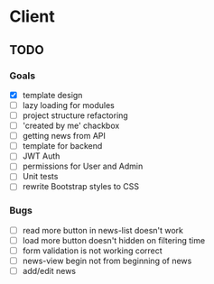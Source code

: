# Client
## TODO

### Goals
- [x] template design
- [ ] lazy loading for modules
- [ ] project structure refactoring
- [ ] 'created by me' chackbox
- [ ] getting news from API
- [ ] template for backend
- [ ] JWT Auth
- [ ] permissions for User and Admin
- [ ] Unit tests
- [ ] rewrite Bootstrap styles to CSS

### Bugs
- [ ] read more button in news-list doesn't work
- [ ] load more button doesn't hidden on filtering time
- [ ] form validation is not working correct
- [ ] news-view begin not from beginning of news
- [ ] add/edit news
